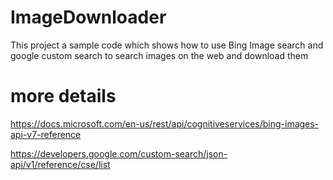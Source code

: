 # ImageDownloader
This project a sample code which shows how to use Bing Image search and google custom search to search images on the web and download them  

# more details 

https://docs.microsoft.com/en-us/rest/api/cognitiveservices/bing-images-api-v7-reference

https://developers.google.com/custom-search/json-api/v1/reference/cse/list
